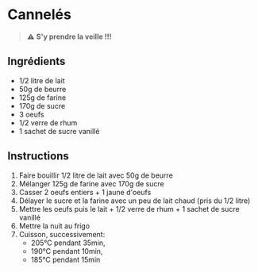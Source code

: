 # Cannelés

> :warning: **S'y prendre la veille !!!**

## Ingrédients

- 1/2 litre de lait
- 50g de beurre
- 125g de farine
- 170g de sucre
- 3 oeufs
- 1/2 verre de rhum
- 1 sachet de sucre vanillé


## Instructions

1. Faire bouillir 1/2 litre de lait avec 50g de beurre
2. Mélanger 125g de farine avec 170g de sucre
3. Casser 2 oeufs entiers + 1 jaune d'oeufs
4. Délayer le sucre et la farine avec un peu de lait chaud (pris du 1/2 litre)
5. Mettre les oeufs puis le lait + 1/2 verre de rhum + 1 sachet de sucre vanillé
6. Mettre la nuit au frigo
7. Cuisson, successivement:
    - 205°C pendant 35min,
    - 190°C pendant 10min,
    - 185°C pendant 15min


